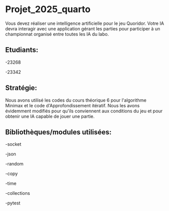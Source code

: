 # Projet_2025_quarto
Vous devez réaliser une intelligence artificielle pour le jeu Quoridor. Votre IA devra interagir avec une application gérant les parties pour participer à un championnat organisé entre toutes les IA du labo.

## Etudiants:

-23268

-23342

## Stratégie:
Nous avons utilisé les codes du cours théorique 6 pour l'algorithme Minimax et le code d'Approfondissement itératif. Nous les avons évidemment modifiés pour qu'ils conviennent aux conditions du jeu et pour obtenir une IA capable de jouer une partie.


## Bibliothèques/modules utilisées:

-socket

-json

-random

-copy

-time

-collections

-pytest





